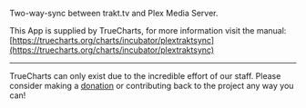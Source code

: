 Two-way-sync between trakt.tv and Plex Media Server.

This App is supplied by TrueCharts, for more information visit the manual: [https://truecharts.org/charts/incubator/plextraktsync](https://truecharts.org/charts/incubator/plextraktsync)

---

TrueCharts can only exist due to the incredible effort of our staff.
Please consider making a [donation](https://truecharts.org/sponsor) or contributing back to the project any way you can!
